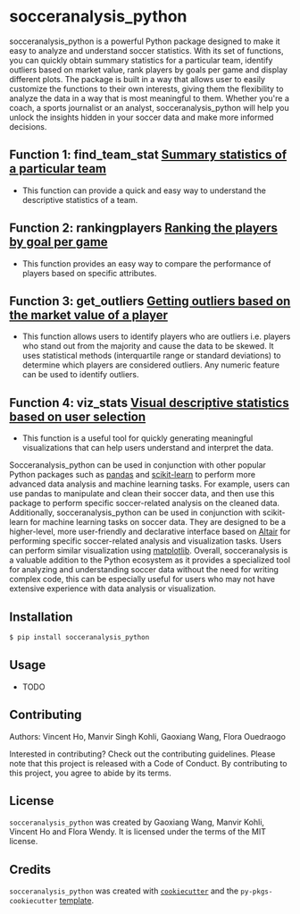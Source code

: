 # socceranalysis_python

socceranalysis_python is a powerful Python package designed to make it easy to analyze and understand soccer statistics. With its set of functions, you can quickly obtain summary statistics for a particular team, identify outliers based on market value, rank players by goals per game and display different plots. The package is built in a way that allows user to easily customize the functions to their own interests, giving them the flexibility to analyze the data in a way that is most meaningful to them. Whether you're a coach, a sports journalist or an analyst, socceranalysis_python will help you unlock the insights hidden in your soccer data and make more informed decisions.




## Function 1: find_team_stat [Summary statistics of a particular team](https://github.com/UBC-MDS/socceranalysis_python/blob/main/src/socceranalysis/find_team_stat.py) 
* This function can provide a quick and easy way to understand the descriptive statistics of a team.


## Function 2: rankingplayers [Ranking the players by goal per game](https://github.com/UBC-MDS/socceranalysis_python/blob/main/src/socceranalysis/playerranking.py)
* This function provides an easy way to compare the performance of players based on specific attributes.

## Function 3: get_outliers [Getting outliers based on the market value of a player](https://github.com/UBC-MDS/socceranalysis_python/blob/main/src/socceranalysis/outlier_identification.py)
*  This function allows users to identify players who are outliers i.e. players who stand out from the majority and cause the data to be skewed. It uses statistical methods (interquartile range or standard deviations) to determine which players are considered outliers. Any numeric feature can be used to identify outliers.

## Function 4: viz_stats [Visual descriptive statistics based on user selection](https://github.com/UBC-MDS/socceranalysis_python/blob/main/src/socceranalysis/viz_stats.py)
* This function is a useful tool for quickly generating meaningful visualizations that can help users understand and interpret the data.


Socceranalysis_python can be used in conjunction with other popular Python packages such as [pandas](https://github.com/pandas-dev/pandas) and [scikit-learn](https://github.com/scikit-learn/scikit-learn) to perform more advanced data analysis and machine learning tasks. For example, users can use pandas to manipulate and clean their soccer data, and then use this package to perform specific soccer-related analysis on the cleaned data. Additionally, socceranalysis_python can be used in conjunction with scikit-learn for machine learning tasks on soccer data. They are designed to be a higher-level, more user-friendly and declarative interface based on [Altair](https://github.com/altair-viz/altair) for performing specific soccer-related analysis and visualization tasks. Users can perform similar visualization using [matplotlib](https://github.com/matplotlib/matplotlib). Overall, socceranalysis is a valuable addition to the Python ecosystem as it provides a specialized tool for analyzing and understanding soccer data without the need for writing complex code, this can be especially useful for users who may not have extensive experience with data analysis or visualization.



## Installation

```bash
$ pip install socceranalysis_python
```

## Usage

- TODO

## Contributing

Authors: Vincent Ho, Manvir Singh Kohli, Gaoxiang Wang, Flora Ouedraogo

Interested in contributing? Check out the contributing guidelines. Please note that this project is released with a Code of Conduct. By contributing to this project, you agree to abide by its terms.

## License

`socceranalysis_python` was created by Gaoxiang Wang, Manvir Kohli, Vincent Ho and Flora Wendy. It is licensed under the terms of the MIT license.

## Credits

`socceranalysis_python` was created with [`cookiecutter`](https://cookiecutter.readthedocs.io/en/latest/) and the `py-pkgs-cookiecutter` [template](https://github.com/py-pkgs/py-pkgs-cookiecutter).
